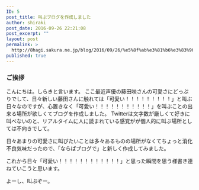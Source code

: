 ```yaml
---
ID: 5
post_title: 叫ぶブログを作成しました
author: shiraki
post_date: 2016-09-26 22:21:08
post_excerpt: ""
layout: post
permalink: >
  http://8hagi.sakura.ne.jp/blog/2016/09/26/%e5%8f%ab%e3%81%b6%e3%83%96%e3%83%ad%e3%82%b0%e3%82%92%e4%bd%9c%e6%88%90%e3%81%97%e3%81%be%e3%81%97%e3%81%9f/
published: true
---
```

### ご挨拶

こんにちは。しらきと言います。
ここ最近声優の藤田咲さんの可愛さにどっぷりでして、日々新しい藤田さんに触れては「可愛い！！！！！！！！！」と叫ぶ日々なのですが、心置きなく「可愛い！！！！！！！！！！！」を叫ぶことの出来る場所が欲しくてブログを作成しました。
Twitterは文字数が厳しくて好きに叫べないのと、リアルタイムに人に読まれている感覚がが個人的に叫ぶ場所としては不向きでして。

日々あまりの可愛さに叫びたいことは多々あるものの場所がなくてちょっと消化不良気味だったので、「ならばブログで」と新しく作成してみました。

これから日々「可愛い！！！！！！！！！！！！」と思った瞬間を思う様書き連ねていこうと思います。

よーし、叫ぶぞー。
